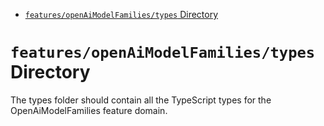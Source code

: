 <!-- START doctoc generated TOC please keep comment here to allow auto update -->
<!-- DON'T EDIT THIS SECTION, INSTEAD RE-RUN doctoc TO UPDATE -->

- [`features/openAiModelFamilies/types` Directory](#featuresopenaimodelfamiliestypes-directory)

<!-- END doctoc generated TOC please keep comment here to allow auto update -->

# `features/openAiModelFamilies/types` Directory

The types folder should contain all the TypeScript types for the OpenAiModelFamilies feature domain.
